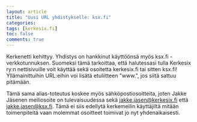 ```yaml
---
layout: article
title: "Uusi URL yhdistykselle: ksx.fi"
categories:
tags: [kerkesix.fi]
toc: false
comments: true
---
```


Kerkenetti kehittyy. Yhdistys on hankkinut käyttöönsä myös
ksx.fi -verkkotunnuksen. Suomeksi tämä tarkoittaa, että halutessasi
tulla Kerkesix ry:n nettisivuille voit käyttää sekä osoitetta
kerkesix.fi tai sitten ksx.fi! Yllämainittuihin URL:eihin voi lisätä
etuliitteen "www.", jos siitä sattuu pitämään.

Tämä sama alias-toteutus koskee myös sähköpostiosoitteita, joten Jakke
Jäsenen meiliosoite on tulevaisuudessa sekä jakke.jasen@kerkesix.fi että
jakke.jasen@ksx.fi. Tämä ei siis edellytä kerkemeilin käyttäjiltä mitään
toimenpiteitä vaan molemmat osoitteet toimivat jo nyt yhdenaikaisesti.
